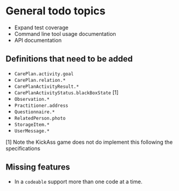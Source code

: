 # General todo topics

- Expand test coverage
- Command line tool usage documentation
- API documentation

## Definitions that need to be added

* `CarePlan.activity.goal`
* `CarePlan.relation.*`
* `CarePlanActivityResult.*`
* `CarePlanActivityStatus.blackBoxState` [1]
* `Observation.*`
* `Practitioner.address`
* `Questionnaire.*`
* `RelatedPerson.photo`
* `StorageItem.*`
* `UserMessage.*`

[1] Note the KickAss game does not do implement this following the
specifications

## Missing features

* In a `codeable` support more than one code at a time.
